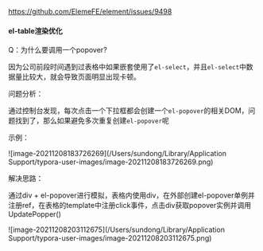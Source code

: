 https://github.com/ElemeFE/element/issues/9498

#### el-table渲染优化

Q：为什么要调用一个popover?

因为公司前段时间遇到过表格中如果嵌套使用了`el-select`，并且`el-select`中数据量比较大，就会导致页面明显出现卡顿。

问题分析：

通过控制台发现，每次点击一个下拉框都会创建一个`el-popover`的相关DOM，问题找到了，那么如果避免多次重复创建`el-popover`呢

示例：

![image-20211208183726269](/Users/sundong/Library/Application Support/typora-user-images/image-20211208183726269.png)

解决思路：

通过div + el-popover进行模拟，表格内使用div，在外部创建el-popover单例并注册ref，在表格的template中注册click事件，点击div获取popover实例并调用UpdatePopper()

![image-20211208203112675](/Users/sundong/Library/Application Support/typora-user-images/image-20211208203112675.png)